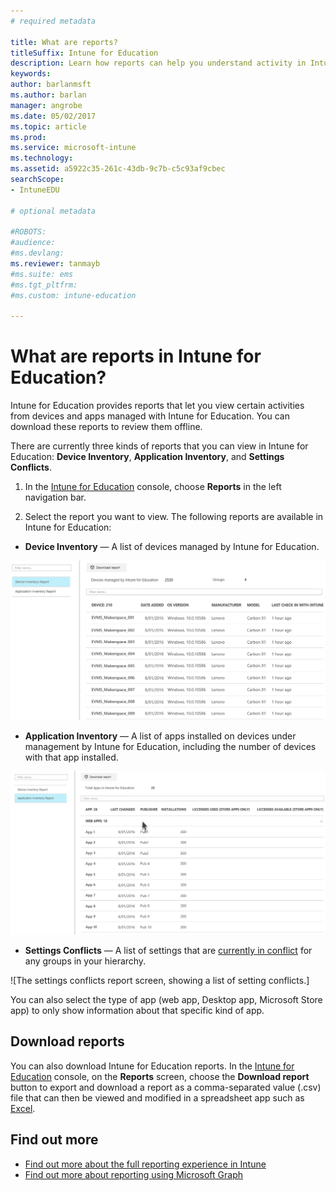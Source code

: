```yaml
---
# required metadata

title: What are reports?  
titleSuffix: Intune for Education
description: Learn how reports can help you understand activity in Intune for Education.
keywords:
author: barlanmsft
ms.author: barlan
manager: angrobe
ms.date: 05/02/2017
ms.topic: article
ms.prod:
ms.service: microsoft-intune
ms.technology:
ms.assetid: a5922c35-261c-43db-9c7b-c5c93af9cbec
searchScope:
- IntuneEDU

# optional metadata

#ROBOTS:
#audience:
#ms.devlang:
ms.reviewer: tanmayb
#ms.suite: ems
#ms.tgt_pltfrm:
#ms.custom: intune-education

---
```


# What are reports in Intune for Education?

Intune for Education provides reports that let you view certain activities from devices and apps managed with Intune for Education. You can download these reports to review them offline.

There are currently three kinds of reports that you can view in Intune for Education: __Device Inventory__, __Application Inventory__, and __Settings Conflicts__.

1. In the [Intune for Education](https://intuneeducation.portal.azure.com) console, choose **Reports** in the left navigation bar.

2. Select the report you want to view. The following reports are available in Intune for Education:

  * **Device Inventory** — A list of devices managed by Intune for Education.

  ![The device inventory report screen, showing a list of devices under Intune for Education management.](./media/reports-001-device-inventory.png)

  * **Application Inventory** — A list of apps installed on devices under management by Intune for Education, including the number of devices with that app installed.

  ![The application inventory report screen, showing a list of apps under Intune for Education management.](./media/reports-002-app-inventory.png)

  * **Settings Conflicts** — A list of settings that are [currently in conflict](settings-inheritance.md#can-i-ever-have-settings-that-dont-work-together) for any groups in your hierarchy.

  ![The settings conflicts report screen, showing a list of setting conflicts.]

  You can also select the type of app (web app, Desktop app, Microsoft Store app) to only show information about that specific kind of app.

## Download reports

You can also download Intune for Education reports. In the [Intune for Education](https://intuneeducation.portal.azure.com) console, on the **Reports** screen, choose the **Download report** button to export and download a report as a comma-separated value (.csv) file that can then be viewed and modified in a spreadsheet app such as [Excel](https://support.office.com/article/Import-or-export-text-txt-or-csv-files-5250ac4c-663c-47ce-937b-339e391393ba).

## Find out more

- [Find out more about the full reporting experience in Intune](https://docs.microsoft.com/intune/deploy-use/understand-microsoft-intune-operations-by-using-reports)
- [Find out more about reporting using Microsoft Graph](https://developer.microsoft.com/graph/docs/overview/overview)
